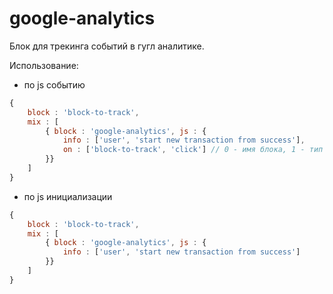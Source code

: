 # google-analytics

Блок для трекинга событий в гугл аналитике.

Использование:

- по js событию

``` js
{
    block : 'block-to-track',
    mix : [
        { block : 'google-analytics', js : {
            info : ['user', 'start new transaction from success'],
            on : ['block-to-track', 'click'] // 0 - имя блока, 1 - тип события для биндинга
        }}
    ]
}
```

- по js инициализации

``` js
{
    block : 'block-to-track',
    mix : [
        { block : 'google-analytics', js : {
            info : ['user', 'start new transaction from success']
        }}
    ]
}
```
